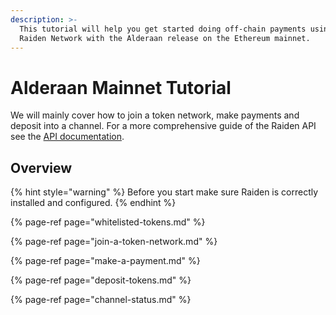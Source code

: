 ```yaml
---
description: >-
  This tutorial will help you get started doing off-chain payments using the
  Raiden Network with the Alderaan release on the Ethereum mainnet.
---
```


# Alderaan Mainnet Tutorial

We will mainly cover how to join a token network, make payments and deposit into a channel. For a more comprehensive guide of the Raiden API see the [API documentation](../../raiden-api-1/introduction.md).

## Overview

{% hint style="warning" %}
Before you start make sure Raiden is correctly installed and configured.
{% endhint %}

{% page-ref page="whitelisted-tokens.md" %}

{% page-ref page="join-a-token-network.md" %}

{% page-ref page="make-a-payment.md" %}

{% page-ref page="deposit-tokens.md" %}

{% page-ref page="channel-status.md" %}


